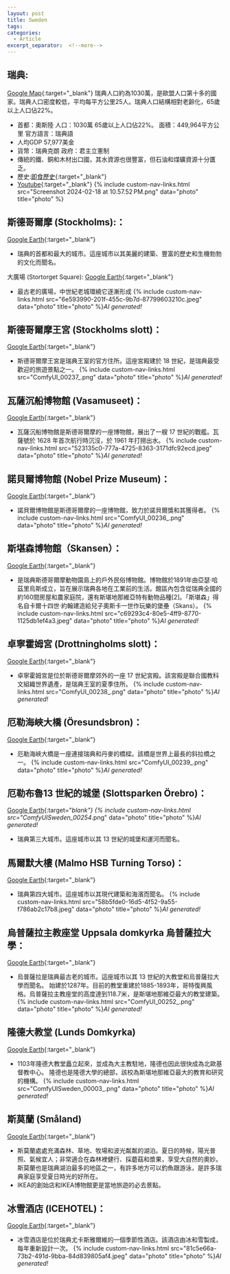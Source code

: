 ```yaml
---
layout: post
title: Sweden
tags: 
categories:
  - Article
excerpt_separator:  <!--more-->
---
```

## 瑞典: 
[Google Map](https://maps.app.goo.gl/ehQN2bmAGkTYqYq9A "google"){:target="_blank"} 
瑞典人口約為1030萬，是歐盟人口第十多的國家。瑞典人口密度較低，平均每平方公里25人。瑞典人口結構相對老齡化，65歲以上人口佔22%。
- 首都：奧斯陸 人口：1030萬 65歲以上人口佔22%。 面積：449,964平方公里 官方語言：瑞典語
- 人均GDP 57,977美金 
- 貨幣：瑞典克朗 政府：君主立憲制 
- 傳統的鐵、銅和木材出口國，其水資源也很豐富，但石油和煤礦資源十分匱乏。
- 歷史:[即食歷史](https://cuphistory.net/kingdom-of-sweden-timeline/ "google"){:target="_blank"} 
- [Youtube](https://youtu.be/SiYtrqQnIzI?si=ehM0jnI56uNEgtfV "YT"){:target="_blank"} 
{% include custom-nav-links.html src="Screenshot 2024-02-18 at 10.57.52 PM.png" data="photo" title="photo" %} 



## 斯德哥爾摩 (Stockholms):：
[Google Earth](https://earth.google.com/web/search/%e6%96%af%e5%be%b7%e5%93%a5%e7%88%be%e6%91%a9%e7%8e%8b%e5%ae%ae/@59.72536358,17.55682808,-27.57132748a,249908.78263973d,35y,-0.00000009h,63.70794068t,-0r/ "google"){:target="_blank"} 
- 瑞典的首都和最大的城市。這座城市以其美麗的建築、豐富的歷史和生機勃勃的文化而聞名。

大廣場 (Stortorget Square):
[Google Earth](https://earth.google.com/web/search/Stortorget+Square/@59.32491967,18.07045419,28.18265845a,164.8769009d,35y,154.36546091h,35.39240344t,0r/ "google"){:target="_blank"} 
- 最古老的廣場，中世紀老城環繞它逐漸形成
{% include custom-nav-links.html src="6e593990-201f-455c-9b7d-87799603210c.jpeg" data="photo" title="photo" %}*AI generated!* 

## 斯德哥爾摩王宮 (Stockholms slott)：
[Google Earth](https://earth.google.com/web/search/%e6%96%af%e5%be%b7%e5%93%a5%e7%88%be%e6%91%a9%e7%8e%8b%e5%ae%ae/@59.3270468,18.07164874,25.36446195a,514.43085069d,35y,-177.96550791h,61.72942157t,0r/ "google"){:target="_blank"} 
- 斯德哥爾摩王宮是瑞典王室的官方住所。這座宮殿建於 18 世紀，是瑞典最受歡迎的旅遊景點之一。
{% include custom-nav-links.html src="ComfyUI_00237_.png" data="photo" title="photo" %}*AI generated!* 

## 瓦薩沉船博物館 (Vasamuseet)：
[Google Earth](https://earth.google.com/web/search/%e7%93%a6%e8%96%a9%e6%b2%89%e8%88%b9%e5%8d%9a%e7%89%a9%e9%a4%a8/@59.32816952,18.09191612,22.95679026a,489.38430243d,35y,-119.36018382h,54.97443507t,0r/ "google"){:target="_blank"} 
- 瓦薩沉船博物館是斯德哥爾摩的一座博物館，展出了一艘 17 世紀的戰艦。瓦薩號於 1628 年首次航行時沉沒，於 1961 年打撈出水。
{% include custom-nav-links.html src="523135c0-777a-4725-8363-3171dfc92ecd.jpeg" data="photo" title="photo" %}*AI generated!* 

## 諾貝爾博物館 (Nobel Prize Museum)：
[Google Earth](https://earth.google.com/web/search/%e8%ab%be%e8%b2%9d%e7%88%be%e5%8d%9a%e7%89%a9%e9%a4%a8/@59.32542683,18.07084489,28.81603961a,515.67043506d,35y,141.9118674h,54.7692334t,0r/ "google"){:target="_blank"} 
- 諾貝爾博物館是斯德哥爾摩的一座博物館，致力於諾貝爾獎和其獲得者。
{% include custom-nav-links.html src="ComfyUI_00236_.png" data="photo" title="photo" %}*AI generated!* 

## 斯堪森博物館（Skansen）：
[Google Earth](https://earth.google.com/web/search/%e6%96%af%e5%a0%aa%e6%a3%ae%e9%9c%b2%e5%a4%a9%e5%8d%9a%e7%89%a9%e9%a4%a8/@59.32659624,18.10596348,38.97366974a,508.87221339d,35y,122.80418149h,47.63534679t,0r/ "google"){:target="_blank"} 
- 是瑞典斯德哥爾摩動物園島上的戶外民俗博物館。博物館於1891年由亞瑟·哈茲里烏斯成立，旨在展示瑞典各地在工業前的生活。館區內包含從瑞典全國的約160間房屋和農家庭院，還有斯堪地那維亞特有動物品種[2]。「斯堪森」得名自卡爾十四世·約翰建造給兒子奧斯卡一世作玩樂的堡壘（Skans）。
{% include custom-nav-links.html src="c69293c4-80e5-4ff9-8770-1125db1ef4a3.jpeg" data="photo" title="photo" %}*AI generated!* 

## 卓寧霍姆宮 (Drottningholms slott)：
[Google Earth](https://earth.google.com/web/search/%e5%8d%93%e5%af%a7%e9%9c%8d%e5%a7%86%e5%ae%ae/@59.32010062,17.88373624,7.56527572a,1033.43649595d,35y,-126.14352241h,60.35422531t,0r/ "google"){:target="_blank"} 
- 卓寧霍姆宮是位於斯德哥爾摩郊外的一座 17 世紀宮殿。該宮殿是聯合國教科文組織世界遺產，是瑞典王室的夏季住所。
{% include custom-nav-links.html src="ComfyUI_00238_.png" data="photo" title="photo" %}*AI generated!* 

## 厄勒海峽大橋 (Öresundsbron)：
[Google Earth](https://earth.google.com/web/search/%e5%8e%84%e5%8b%92%e6%b5%b7%e5%b3%bd%e5%a4%a7%e6%a9%8b/@55.51337355,12.72470864,20.54771219a,74472.55045803d,35y,-167.04583803h,45.46995594t,0.00000171r/ "google"){:target="_blank"} 
- 厄勒海峽大橋是一座連接瑞典和丹麥的橋樑。該橋是世界上最長的斜拉橋之一。
{% include custom-nav-links.html src="ComfyUI_00239_.png" data="photo" title="photo" %}*AI generated!* 


## 厄勒布魯13 世紀的城堡 (Slottsparken Örebro)：
[Google Earth](https://earth.google.com/web/@59.273976,15.2154432,26.22971337a,508.17247347d,35y,0h,45t,0r/ "google"){:target="_blank"} 
{% include custom-nav-links.html src="ComfyUISweden_00254_.png" data="photo" title="photo" %}*AI generated!* 
- 瑞典第三大城市。這座城市以其 13 世紀的城堡和運河而聞名。

## 馬爾默大樓 (Malmo HSB Turning Torso)：
[Google Earth](https://earth.google.com/web/search/%e9%a6%ac%e7%88%be%e9%bb%98/@55.61428159,12.96868423,-0.0294973a,2194.64330949d,35y,-70.88514772h,71.05951774t,0r/ "google"){:target="_blank"} 
- 瑞典第四大城市。這座城市以其現代建築和海濱而聞名。
{% include custom-nav-links.html src="58b5fde0-16d5-4f52-9a55-f786ab2c17b8.jpeg" data="photo" title="photo" %}*AI generated!* 


## 烏普薩拉主教座堂 Uppsala domkyrka 烏普薩拉大學：
[Google Earth](https://earth.google.com/web/search/%e7%91%9e%e5%85%b8%e7%83%8f%e6%99%ae%e8%96%a9%e6%8b%89/@59.85718217,17.63173993,19.19588016a,1440.34252302d,35y,-0.22312112h,38.27285384t,-0r/ "google"){:target="_blank"} 
- 烏普薩拉是瑞典最古老的城市。這座城市以其 13 世紀的大教堂和烏普薩拉大學而聞名。
始建於1287年。目前的教堂重建於1885-1893年，哥特復興風格。烏普薩拉主教座堂的高度達到118.7米，是斯堪地那維亞最大的教堂建築。
{% include custom-nav-links.html src="ComfyUI_00252_.png" data="photo" title="photo" %}*AI generated!* 

## 隆德大教堂 (Lunds Domkyrka)
[Google Earth](https://earth.google.com/web/search/Lund,+%e7%91%9e%e5%85%b8/@55.70376414,13.19447284,59.98199275a,730.09841274d,35y,34.85096189h,39.48213854t,0r/ "google"){:target="_blank"} 
- 1103年隆德大教堂矗立起來，並成為大主教駐地，隆德也因此很快成為北歐基督教中心。
隆德也是隆德大學的總部，該校為斯堪地那維亞最大的教育和研究的機構。
{% include custom-nav-links.html src="ComfyUISweden_00003_.png" data="photo" title="photo" %}*AI generated!* 

## 斯莫蘭 (Småland) 
[Google Earth](https://earth.google.com/web/search/Kalmar+Castle/@56.67244348,16.34846168,10.55029525a,15539.81124527d,35y,-0.06405532h,46.98594555t,0r/ "google"){:target="_blank"} 
- 斯莫蘭處處充滿森林、草地、牧場和波光粼粼的湖泊。夏日的時候，陽光普照、氣候宜人；非常適合在森林裡健行、採蘑菇和漿果，享受大自然的奧妙。斯莫蘭也是瑞典湖泊最多的地區之一，有許多地方可以釣魚跟游泳，是許多瑞典家庭享受夏日時光的好所在。
- IKEA的創始店和IKEA博物館更是當地旅遊的必去景點。

## 冰雪酒店 (ICEHOTEL)：
[Google Earth](https://earth.google.com/web/search/%e7%91%9e%e5%85%b8%e5%b0%a4%e5%8d%a1%e6%96%af%e9%9b%85%e7%88%be%e7%b6%ad/@67.8495319,20.59670813,323.94327211a,372.29111682d,35y,26.78835903h,13.15916796t,0r/ "google"){:target="_blank"} 
- 冰雪酒店是位於瑞典尤卡斯雅爾維的一個季節性酒店。該酒店由冰和雪製成，每年重新設計一次。
{% include custom-nav-links.html src="81c5e66a-73b2-491d-9bba-84d839805af4.jpeg" data="photo" title="photo" %}*AI generated!* 















